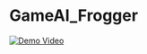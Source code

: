 # GameAI_Frogger

[![Demo Video](https://img.youtube.com/vi/PURCE3Ep07I/maxresdefault.jpg)](https://www.youtube.com/watch?v=PURCE3Ep07I)